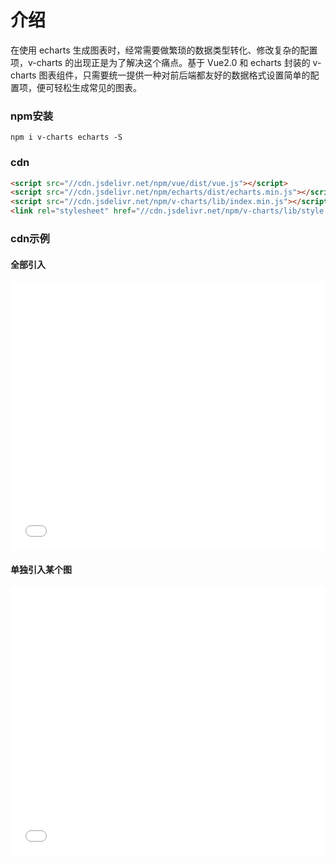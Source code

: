 # 介绍

在使用 echarts 生成图表时，经常需要做繁琐的数据类型转化、修改复杂的配置项，v-charts 的出现正是为了解决这个痛点。基于 Vue2.0 和 echarts 封装的 v-charts 图表组件，只需要统一提供一种对前后端都友好的数据格式设置简单的配置项，便可轻松生成常见的图表。

### npm安装

```
npm i v-charts echarts -S
```

### cdn

```html
<script src="//cdn.jsdelivr.net/npm/vue/dist/vue.js"></script>
<script src="//cdn.jsdelivr.net/npm/echarts/dist/echarts.min.js"></script>
<script src="//cdn.jsdelivr.net/npm/v-charts/lib/index.min.js"></script>
<link rel="stylesheet" href="//cdn.jsdelivr.net/npm/v-charts/lib/style.min.css">
```

### cdn示例

#### 全部引入

<iframe width="100%" height="430" src="//jsfiddle.net/vue_echarts/aa7ojxyt/embedded/result,html,js/?bodyColor=fff" allowfullscreen="allowfullscreen" frameborder="0"></iframe>

#### 单独引入某个图

<iframe width="100%" height="430" src="//jsfiddle.net/jtvhj7jg/embedded/result,html,js/?bodyColor=fff" allowfullscreen="allowfullscreen" frameborder="0"></iframe>
